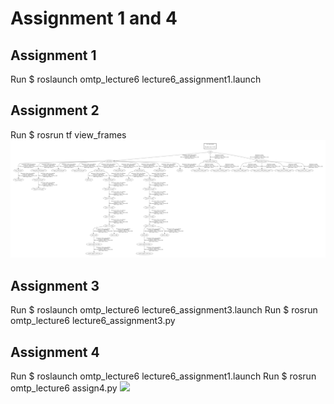 # Assignment 1 and 4

## Assignment 1
Run $ roslaunch omtp_lecture6 lecture6_assignment1.launch

## Assignment 2
Run $ rosrun tf view_frames
![](gifs/frames.png)

## Assignment 3
Run $ roslaunch omtp_lecture6 lecture6_assignment3.launch
Run $ rosrun omtp_lecture6 lecture6_assignment3.py 

## Assignment 4
Run $ roslaunch omtp_lecture6 lecture6_assignment1.launch
Run $ rosrun omtp_lecture6 assign4.py 
![](gifs/assignment4.gif)

